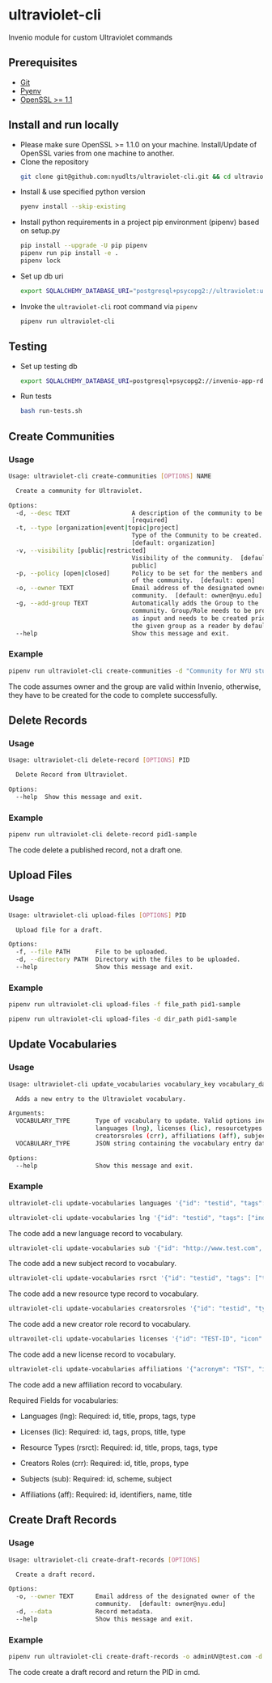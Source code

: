 # ultraviolet-cli

Invenio module for custom Ultraviolet commands

## Prerequisites

- [Git](https://git-scm.com/book/en/v2/Getting-Started-Installing-Git)
- [Pyenv](https://github.com/pyenv/pyenv#installation)
- [OpenSSL >= 1.1](https://www.openssl.org/source/)

## Install and run locally

- Please make sure OpenSSL >= 1.1.0 on your machine. Install/Update of OpenSSL varies from one machine to another.
- Clone the repository
  ```sh
  git clone git@github.com:nyudlts/ultraviolet-cli.git && cd ultraviolet-cli
  ```
- Install & use specified python version
  ```sh
  pyenv install --skip-existing
  ```
- Install python requirements in a project pip environment (pipenv) based on setup.py
  ```sh
  pip install --upgrade -U pip pipenv
  pipenv run pip install -e .
  pipenv lock
  ```
- Set up db uri
  ```sh
  export SQLALCHEMY_DATABASE_URI="postgresql+psycopg2://ultraviolet:ultraviolet@localhost/ultraviolet”
  ```
- Invoke the `ultraviolet-cli` root command via `pipenv`
  ```sh
  pipenv run ultraviolet-cli
  ```

## Testing

- Set up testing db
  ```sh
  export SQLALCHEMY_DATABASE_URI=postgresql+psycopg2://invenio-app-rdm:invenio-app-rdm@localhost/invenio-app-rdm
  ```
- Run tests
  ```sh
  bash run-tests.sh
  ```

## Create Communities

### Usage

```sh
Usage: ultraviolet-cli create-communities [OPTIONS] NAME

  Create a community for Ultraviolet.

Options:
  -d, --desc TEXT                 A description of the community to be created
                                  [required]
  -t, --type [organization|event|topic|project]
                                  Type of the Community to be created.
                                  [default: organization]
  -v, --visibility [public|restricted]
                                  Visibility of the community.  [default:
                                  public]
  -p, --policy [open|closed]      Policy to be set for the members and records
                                  of the community.  [default: open]
  -o, --owner TEXT                Email address of the designated owner of the
                                  community.  [default: owner@nyu.edu]
  -g, --add-group TEXT            Automatically adds the Group to the
                                  community. Group/Role needs to be provided
                                  as input and needs to be created prior. Adds
                                  the given group as a reader by default.
  --help                          Show this message and exit.
```

### Example

```sh
pipenv run ultraviolet-cli create-communities -d "Community for NYU students" -g "nyustudents" -o "sampleadmin@nyu.edu" "NYU Students Community"
```

The code assumes owner and the group are valid within Invenio, otherwise, they have to be created for the code to complete successfully.

## Delete Records

### Usage

```sh
Usage: ultraviolet-cli delete-record [OPTIONS] PID

  Delete Record from Ultraviolet.

Options:
  --help  Show this message and exit.
```

### Example

```sh
pipenv run ultraviolet-cli delete-record pid1-sample
```

The code delete a published record, not a draft one.

## Upload Files

### Usage

```sh
Usage: ultraviolet-cli upload-files [OPTIONS] PID

  Upload file for a draft.

Options:
  -f, --file PATH       File to be uploaded.
  -d, --directory PATH  Directory with the files to be uploaded.
  --help                Show this message and exit.
```

### Example

```sh
pipenv run ultraviolet-cli upload-files -f file_path pid1-sample
```

```sh
pipenv run ultraviolet-cli upload-files -d dir_path pid1-sample
```

## Update Vocabularies

### Usage

```sh
Usage: ultraviolet-cli update_vocabularies vocabulary_key vocabulary_data

  Adds a new entry to the Ultraviolet vocabulary.

Arguments:
  VOCABULARY_TYPE       Type of vocabulary to update. Valid options including:
                        languages (lng), licenses (lic), resourcetypes (rsrct),
                        creatorsroles (crr), affiliations (aff), subjects (sub)  [required]
  VOCABULARY_TYPE       JSON string containing the vocabulary entry data  [required]

Options:
  --help                Show this message and exit.
```

### Example

```sh
ultraviolet-cli update-vocabularies languages '{"id": "testid", "tags": ["individual", "living"], "props": {"alpha_2": "22"}, "title": {"en": "testlanguagetitle"}, "type": "languages"}'

ultraviolet-cli update-vocabularies lng '{"id": "testid", "tags": ["individual", "living"], "props": {"alpha_2": "22"}, "title": {"en": "testlanguagetitle"}, "type": "languages"}'

```

The code add a new language record to vocabulary.

```sh
ultraviolet-cli update-vocabularies sub '{"id": "http://www.test.com", "scheme": "FOS", "subject": "test subject", "type": "subjects"}'

```

The code add a new subject record to vocabulary.

```sh
ultraviolet-cli update-vocabularies rsrct '{"id": "testid", "tags": ["testtag1", "testtag2"], "props": {"csl": "testcsl", "datacite_general": "testdatacite_general", "datacite_type": "testdatacite_type", "openaire_resourceType": "testopenaire_resourceType", "openaire_type": "testopenaire_type", "schema.org": "https://schema.org/testschema", "subtype": "testsubtype", "subtype_name": "testsubtype_name", "type": "testtype", "type_icon": "testtype_icon", "type_name": "testtype_name"}, "title": {"en": "testtitle"}, "type": "resourcetypes"}'

```

The code add a new resource type record to vocabulary.

```sh
ultraviolet-cli update-vocabularies creatorsroles '{"id": "testid", "type": "creatorsroles", "props": {"datacite": "testdatacite"}, "title": {"en": "testtitle"}}'

```

The code add a new creator role record to vocabulary.

```sh
ultravoilet-cli update-vocabularies licenses '{"id": "TEST-ID", "icon": "https://example.com/icon.png", "tags": ["TAG1", "TAG2"], "props": {"url": "https://example.com/license", "scheme": "spdx", "osi_approved": "y"}, "title": {"en": "Example License"}, "type": "licenses"}'
```

The code add a new license record to vocabulary.

```sh
ultraviolet-cli update-vocabularies affiliations '{"acronym": "TST", "id": "TESTID123", "identifiers": [{"identifier": "019wvm591","scheme": "ror"}],"name": "Test University", "title": {"en": "Test University", "fr": "Université de Test"}}'
```

The code add a new affiliation record to vocabulary.

Required Fields for vocabularies:

- Languages (lng):
  Required: id, title, props, tags, type

- Licenses (lic):
  Required: id, tags, props, title, type

- Resource Types (rsrct):
  Required: id, title, props, tags, type

- Creators Roles (crr):
  Required: id, title, props, type

- Subjects (sub):
  Required: id, scheme, subject

- Affiliations (aff):
  Required: id, identifiers, name, title

## Create Draft Records

### Usage

```sh
Usage: ultraviolet-cli create-draft-records [OPTIONS]

  Create a draft record.

Options:
  -o, --owner TEXT      Email address of the designated owner of the
                        community.  [default: owner@nyu.edu]
  -d, --data            Record metadata.
  --help                Show this message and exit.
```

### Example

```sh
pipenv run ultraviolet-cli create-draft-records -o adminUV@test.com -d '{"access": {"record": "public","files": "public"},"files": {"enabled": true},"metadata": {"title": "A Romans story","publication_date": "2020-06-01","publisher": "Acme Inc","resource_type": {"id": "image-photo"},"creators":[{"person_or_org":{"name":"Troy Inc.","type":"organizational"}}]}}'

```

The code create a draft record and return the PID in cmd.

